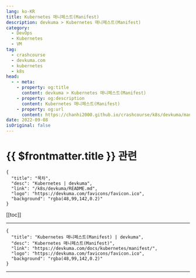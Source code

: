 ```yaml
---
lang: ko-KR
title: Kubernetes 매니페스트(Manifest)
description: devkuma > Kubernetes 매니페스트(Manifest)
category: 
  - DevOps
  - Kubernetes
  - VM
tag: 
  - crashcourse
  - devkuma.com
  - kubernetes
  - k8s
head:
  - - meta:
    - property: og:title
      content: devkuma > Kubernetes 매니페스트(Manifest)
    - property: og:description
      content: Kubernetes 매니페스트(Manifest)
    - property: og:url
      content: https://chanhi2000.github.io/crashcourse/k8s/devkuma/manifest.html
date: 2022-09-08
isOriginal: false
---
```


# {{ $frontmatter.title }} 관련

```component VPCard
{
  "title": "목차",
  "desc": "Kubernetes | devkuma",
  "link": "/k8s/devkuma/README.md",
  "logo": "https://devkuma.com/favicons/favicon.ico",
  "background": "rgba(48,99,142,0.2)"
}
```

[[toc]]

---

```component VPCard
{
  "title": "Kubernetes 매니페스트(Manifest) | devkuma", 
  "desc": "Kubernetes 매니페스트(Manifest)", 
  "link": "https://devkuma.com/docs/kubernetes/manifest/", 
  "logo": "https://devkuma.com/favicons/favicon.ico",
  "background": "rgba(48,99,142,0.2)"
}
```

<!-- TODO: 작성 -->

---

<TagLinks />
